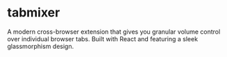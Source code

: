 # tabmixer
A modern cross-browser extension that gives you granular volume control over individual browser tabs. Built with React and featuring a sleek glassmorphism design.
